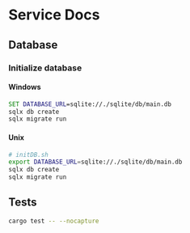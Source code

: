 # Service Docs

## Database

### Initialize database

#### Windows

```cmd
SET DATABASE_URL=sqlite://./sqlite/db/main.db
sqlx db create
sqlx migrate run
```

#### Unix

```bash
# initDB.sh
export DATABASE_URL=sqlite://./sqlite/db/main.db
sqlx db create
sqlx migrate run
```

## Tests

```bash
cargo test -- --nocapture
```
